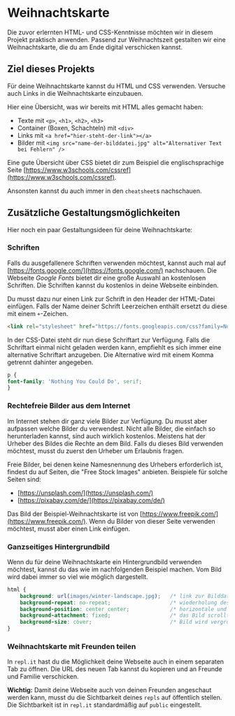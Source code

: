 # Weihnachtskarte

Die zuvor erlernten HTML- und CSS-Kenntnisse möchten wir in diesem Projekt praktisch anwenden.
Passend zur Weihnachtszeit gestalten wir eine Weihnachtskarte, die du am Ende digital verschicken kannst.

## Ziel dieses Projekts

Für deine Weihnachtskarte kannst du HTML und CSS verwenden. Versuche auch Links in die Weihnachtskarte einzubauen.

Hier eine Übersicht, was wir bereits mit HTML alles gemacht haben:
* Texte mit `<p>`, `<h1>`, `<h2>`, `<h3>`
* Container (Boxen, Schachteln) mit `<div>`
* Links mit `<a href="hier-steht-der-link"></a>`
* Bilder mit `<img src="name-der-bilddatei.jpg" alt="Alternativer Text bei Fehlern" />`

Eine gute Übersicht über CSS bietet dir zum Beispiel die englischsprachige Seite [https://www.w3schools.com/cssref](https://www.w3schools.com/cssref).

Ansonsten kannst du auch immer in den `cheatsheet`s nachschauen.

## Zusätzliche Gestaltungsmöglichkeiten

Hier noch ein paar Gestaltungsideen für deine Weihnachtskarte:

### Schriften

Falls du ausgefallenere Schriften verwenden möchtest, kannst auch mal auf [https://fonts.google.com/](https://fonts.google.com/) nachschauen.
Die Webseite *Google Fonts* bietet dir eine große Auswahl an kostenlosen Schriften.
Die Schriften kannst du kostenlos in deine Webseite einbinden.

Du musst dazu nur einen Link zur Schrift in den Header der HTML-Datei einfügen.
Falls der Name deiner Schrift Leerzeichen enthält ersetzt du diese mit einem `+`-Zeichen.

```html
<link rel="stylesheet" href="https://fonts.googleapis.com/css?family=Nothing+You+Could+Do">
```

In der CSS-Datei steht dir nun diese Schriftart zur Verfügung.
Falls die Schriftart einmal nicht geladen werden kann, empfiehlt es sich immer eine alternative Schriftart anzugeben.
Die Alternative wird mit einem Komma getrennt dahinter angegeben.

```css
p {
font-family: 'Nothing You Could Do', serif;
}
```

### Rechtefreie Bilder aus dem Internet

Im Internet stehen dir ganz viele Bilder zur Verfügung. Du musst aber aufpassen welche Bilder du verwendest.
Nicht alle Bilder, die einfach so herunterladen kannst, sind auch wirklich kostenlos.
Meistens hat der Urheber des Bildes die Rechte an dem Bild. Falls du dieses Bild verwenden möchtest, musst du zuerst den Urheber um Erlaubnis fragen.

Freie Bilder, bei denen keine Namesnennung des Urhebers erforderlich ist, findest du auf Seiten, die "Free Stock Images" anbieten.
Beispiele für solche Seiten sind:
* [https://unsplash.com/](https://unsplash.com/)
* [https://pixabay.com/de/](https://pixabay.com/de/)

Das Bild der Beispiel-Weihnachtskarte ist von [https://www.freepik.com/](https://www.freepik.com/).
Wenn du Bilder von dieser Seite verwenden möchtest, musst aber einen Link einfügen.

### Ganzseitiges Hintergrundbild

Wenn du für deine Weihnachtskarte ein Hintergrundbild verwenden möchtest, kannst du das wie im nachfolgenden Beispiel machen.
Vom Bild wird dabei immer so viel wie möglich dargestellt.

```css
html {
    background: url(images/winter-landscape.jpg);   /* link zur Bilddatei. Pfad zur Bilddatei ausgehend von der Position der CSS-Datei */
    background-repeat: no-repeat;                   /* wiederholung des Bildes */
    background-position: center center;             /* horizontale und vertikale Position des Bildes auf der Webseite */
    background-attachment: fixed;                   /* das Bild scrollt nicht mit dem Inhalt der Seite mit */
    background-size: cover;                         /* Bild wird vergrößert, bzw. verkleinert, um die gesamte Seite auszufüllen */
}
```

### Weihnachtskarte mit Freunden teilen

In `repl.it` hast du die Möglichkeit deine Webseite auch in einem separaten Tab zu öffnen.
Die URL des neuen Tab kannst du kopieren und an Freunde und Familie verschicken.

**Wichtig:** Damit deine Webseite auch von deinen Freunden angeschaut werden kann, musst du die Sichtbarkeit deines `repls` auf öffentlich stellen.
Die Sichtbarkeit ist in `repl.it` standardmäßig auf `public` eingestellt.
